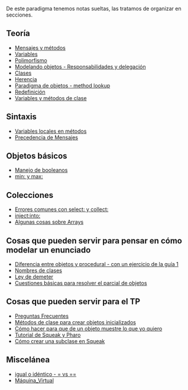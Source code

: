 De este paradigma tenemos notas sueltas, las tratamos de organizar en secciones.

Teoría
------

-   [Mensajes y métodos](mensajes-y-metodos.md)
-   [Variables](variables.md)
-   [Polimorfismo](polimorfismo.md)
-   [Modelando objetos - Responsabilidades y delegación](modelando-objetos---responsabilidades-y-delegacion.md)
-   [Clases](clases.md)
-   [Herencia](herencia.md)
-   [Paradigma de objetos - method lookup](paradigma-de-objetos---method-lookup.md)
-   [Redefinición](redefinicion.md)
-   [Variables y métodos de clase](variables-y-metodos-de-clase.md)

Sintaxis
--------

-   [Variables locales en métodos](variables-locales-en-metodos.md)
-   [Precedencia de Mensajes](precedencia-de-mensajes.md)

Objetos básicos
---------------

-   [Manejo de booleanos](manejo-de-booleanos.md)
-   [min: y max:](min--y-max-.md)

Colecciones
-----------

-   [Errores comunes con select: y collect:](errores-comunes-con-select--y-collect-.md)
-   <inject:into:>
-   [Algunas cosas sobre Arrays](algunas-cosas-sobre-arrays.md)

Cosas que pueden servir para pensar en cómo modelar un enunciado
----------------------------------------------------------------

-   [Diferencia entre objetos y procedural - con un ejercicio de la guía 1](diferencia-entre-objetos-y-procedural---con-un-ejercicio-de-la-guia-1.md)
-   [Nombres de clases](nombres-de-clases.md)
-   [Ley de demeter](ley-de-demeter.md)
-   [Cuestiones básicas para resolver el parcial de objetos](cuestiones-basicas-para-resolver-el-parcial-de-objetos.md)

Cosas que pueden servir para el TP
----------------------------------

-   [Preguntas Frecuentes](preguntas-frecuentes.md)
-   [Métodos de clase para crear objetos inicializados](metodos-de-clase-para-crear-objetos-inicializados.md)
-   [Cómo hacer para que de un objeto muestre lo que yo quiero](como-hacer-para-que-de-un-objeto-muestre-lo-que-yo-quiero.md)
-   [Tutorial de Squeak y Pharo](tutorial-de-squeak-y-pharo.md)
-   [Cómo crear una subclase en Squeak](como-crear-una-subclase-en-squeak.md)

Miscelánea
----------

-   [igual o idéntico - = vs ==](igual-o-identico-----vs---.md)
-   [Máquina\_Virtual](maquina-virtual.md)


